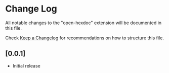 # Change Log

All notable changes to the "open-hexdoc" extension will be documented in this file.

Check [Keep a Changelog](http://keepachangelog.com/) for recommendations on how to structure this file.

## [0.0.1]

- Initial release